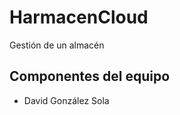 HarmacenCloud
=============

Gestión de un almacén

## Componentes del equipo

- David González Sola
